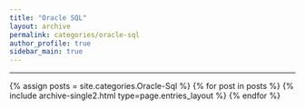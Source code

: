 ```yaml
---
title: "Oracle SQL"
layout: archive
permalink: categories/oracle-sql
author_profile: true
sidebar_main: true
---
```


<!-- 공백이 포함되어 있는 카테고리 이름의 경우 site.categories['a b c'] 이런식으로! -->

---

{% assign posts = site.categories.Oracle-Sql %}
{% for post in posts %} {% include archive-single2.html type=page.entries_layout %} {% endfor %}

